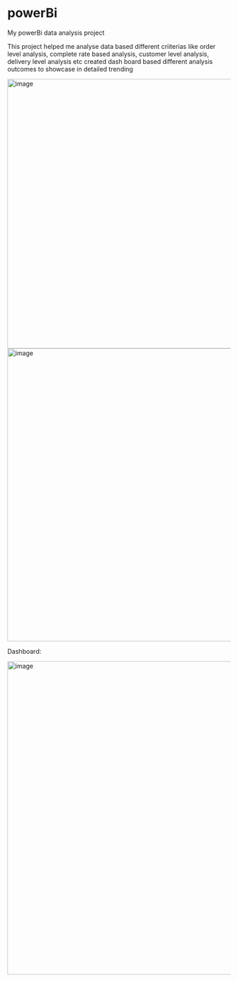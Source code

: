 # powerBi
My powerBi data analysis project

This project helped me analyse data based different criiterias like order level analysis, complete rate based analysis, customer level analysis, delivery level analysis etc
created dash board based different analysis outcomes to showcase in detailed trending 


<img width="1867" height="608" alt="image" src="https://github.com/user-attachments/assets/5f37646f-a63a-4ce5-9bb8-e165d6463df3" />


<img width="1509" height="661" alt="image" src="https://github.com/user-attachments/assets/ac821433-ca89-4b61-adc0-c9f527f16a05" />

Dashboard:

<img width="1807" height="707" alt="image" src="https://github.com/user-attachments/assets/000a47c6-ba0d-4a82-900b-f6f49114521b" />


